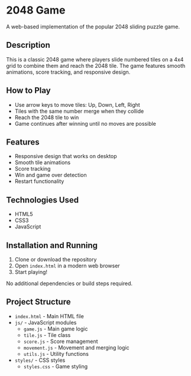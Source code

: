 # 2048 Game

A web-based implementation of the popular 2048 sliding puzzle game.

## Description

This is a classic 2048 game where players slide numbered tiles on a 4x4 grid to combine them and reach the 2048 tile. The game features smooth animations, score tracking, and responsive design.

## How to Play

- Use arrow keys to move tiles: Up, Down, Left, Right
- Tiles with the same number merge when they collide
- Reach the 2048 tile to win
- Game continues after winning until no moves are possible

## Features

- Responsive design that works on desktop
- Smooth tile animations
- Score tracking
- Win and game over detection
- Restart functionality

## Technologies Used

- HTML5
- CSS3
- JavaScript

## Installation and Running

1. Clone or download the repository
2. Open `index.html` in a modern web browser
3. Start playing!

No additional dependencies or build steps required.

## Project Structure

- `index.html` - Main HTML file
- `js/` - JavaScript modules
  - `game.js` - Main game logic
  - `tile.js` - Tile class
  - `score.js` - Score management
  - `movement.js` - Movement and merging logic
  - `utils.js` - Utility functions
- `styles/` - CSS styles
  - `styles.css` - Game styling